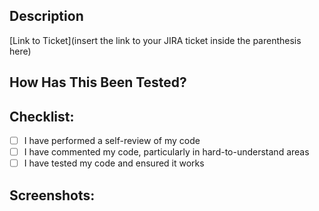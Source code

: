 <!--- Provide a general summary of your changes in the Title above -->

## Description
<!--- Describe your changes in detail -->
[Link to Ticket](insert the link to your JIRA ticket inside the parenthesis here)

## How Has This Been Tested?
<!--- Please describe in detail how you tested your changes. -->

## Checklist:
- [ ] I have performed a self-review of my code
- [ ] I have commented my code, particularly in hard-to-understand areas
- [ ] I have tested my code and ensured it works

## Screenshots:
<!--- If working on a backend ticket, screenshots or a walkthrough of successful API calls are included. -->
<!--- If working on a frontend ticket, screenshots/recording of new screens or functionality are included. -->
